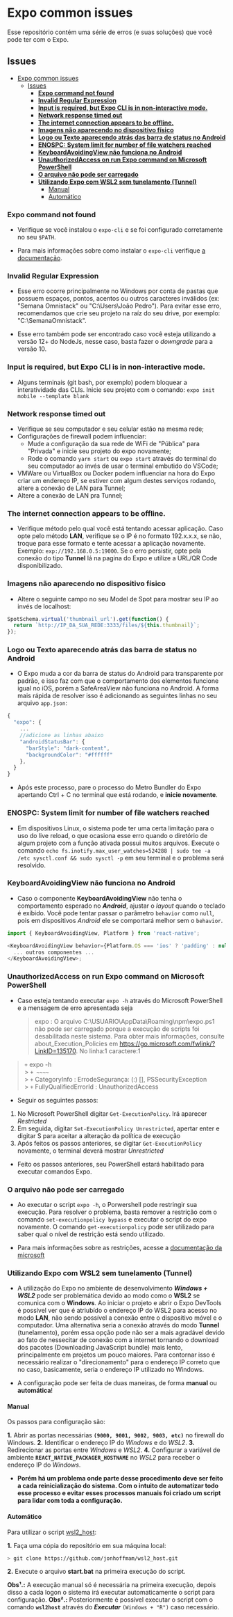 # Expo common issues

Esse repositório contém uma série de erros (e suas soluções) que você pode ter com o Expo.

## Issues

- [Expo common issues](#expo-common-issues)
  - [Issues](#issues)
    - [**Expo command not found**](#expo-command-not-found)
    - [**Invalid Regular Expression**](#invalid-regular-expression)
    - [**Input is required, but Expo CLI is in non-interactive mode.**](#input-is-required-but-expo-cli-is-in-non-interactive-mode)
    - [**Network response timed out**](#network-response-timed-out)
    - [**The internet connection appears to be offline.**](#the-internet-connection-appears-to-be-offline)
    - [**Imagens não aparecendo no dispositivo físico**](#imagens-não-aparecendo-no-dispositivo-físico)
    - [**Logo ou Texto aparecendo atrás das barra de status no Android**](#logo-ou-texto-aparecendo-atrás-das-barra-de-status-no-android)
    - [**ENOSPC: System limit for number of file watchers reached**](#enospc-system-limit-for-number-of-file-watchers-reached)
    - [**KeyboardAvoidingView não funciona no Android**](#keyboardavoidingview-não-funciona-no-android)
    - [**UnauthorizedAccess on run Expo command on Microsoft PowerShell**](#unauthorizedaccess-on-run-expo-command-on-microsoft-powershell)
    - [**O arquivo não pode ser carregado**](#o-arquivo-não-pode-ser-carregado)
    - [**Utilizando Expo com WSL2 sem tunelamento (Tunnel)**](#utilizando-expo-com-wsl2-sem-tunelamento-tunnel)
      - [Manual](#manual)
      - [Automático](#automático)

### **Expo command not found**

- Verifique se você instalou o `expo-cli` e se foi configurado corretamente no seu `$PATH`.

- Para mais informações sobre como instalar o `expo-cli` verifique [a documentação](https://docs.expo.io/versions/latest/introduction/installation/).

### **Invalid Regular Expression**

- Esse erro ocorre principalmente no Windows por conta de pastas que possuem espaços, pontos, acentos ou outros caracteres inválidos (ex: "Semana Omnistack" ou "C:\Users\João Pedro"). Para evitar esse erro, recomendamos que crie seu projeto na raíz do seu drive, por exemplo: "C:\SemanaOmnistack\".

- Esse erro também pode ser encontrado caso você esteja utilizando a versão 12+ do NodeJs, nesse caso, basta fazer o _downgrade_ para a versão 10.

### **Input is required, but Expo CLI is in non-interactive mode.**

- Alguns terminais (git bash, por exemplo) podem bloquear a interatividade das CLIs. Inicie seu projeto com o comando: `expo init mobile --template blank`

### **Network response timed out**

- Verifique se seu computador e seu celular estão na mesma rede;
- Configurações de firewall podem influenciar:
  - Mude a configuração da sua rede de WiFi de "Pública" para "Privada" e inicie seu projeto do expo novamente;
  - Rode o comando `yarn start` ou `expo start` através do terminal do seu computador ao invés de usar o terminal embutido do VSCode;
- VMWare ou VirtualBox ou Docker podem influenciar na hora do Expo criar um endereço IP, se estiver com algum destes serviços rodando, altere a conexão de LAN para Tunnel;
- Altere a conexão de LAN pra Tunnel;

### **The internet connection appears to be offline.**

- Verifique método pelo qual você está tentando acessar aplicação. Caso opte pelo método **LAN**, verifique se o IP é no formato 192.x.x.x, se não, troque para esse formato e tente acessar a aplicação novamente. Exemplo: `exp://192.168.0.5:19000`. Se o erro persistir, opte pela conexão do tipo **Tunnel** lá na pagina do Expo e utilize a URL/QR Code disponibilizado.

### **Imagens não aparecendo no dispositivo físico**

- Altere o seguinte campo no seu Model de Spot para mostrar seu IP ao invés de localhost:

```js
SpotSchema.virtual('thumbnail_url').get(function() {
  return `http://IP_DA_SUA_REDE:3333/files/${this.thumbnail}`;
});
```

### **Logo ou Texto aparecendo atrás das barra de status no Android**

- O Expo muda a cor da barra de status do Android para transparente por padrão, e isso faz com que o comportamento dos elementos funcione igual no iOS, porém a SafeAreaView não funciona no Android. A forma mais rápida de resolver isso é adicionando as seguintes linhas no seu arquivo `app.json`:

```js
{
  "expo": {
    ...
    //adicione as linhas abaixo
    "androidStatusBar": {
      "barStyle": "dark-content",
      "backgroundColor": "#ffffff"
    },
  }
}
```

- Após este processo, pare o processo do Metro Bundler do Expo apertando Ctrl + C no terminal que está rodando, e **inicie novamente**.

### **ENOSPC: System limit for number of file watchers reached**

- Em dispositivos Linux, o sistema pode ter uma certa limitação para o uso do live reload, o que ocasiona esse erro quando o diretório de algum projeto com a função ativada possui muitos arquivos. Execute o comando `echo fs.inotify.max_user_watches=524288 | sudo tee -a /etc sysctl.conf && sudo sysctl -p` em seu terminal e o problema será resolvido.

### **KeyboardAvoidingView não funciona no Android**

- Caso o componente **KeyboardAvoidingView** não tenha o comportamento esperado no _**Android**_, ajustar o _layout_ quando o teclado é exibido. Você pode tentar passar o parâmetro `behavior` como `null`, pois em dispositivos _Android_ ele se comportará melhor sem o `behavior`.

```js
import { KeyboardAvoidingView, Platform } from 'react-native';

<KeyboardAvoidingView behavior={Platform.OS === 'ios' ? 'padding' : null}>
  ... outros componentes ...
</KeyboardAvoidingView>;
```

### **UnauthorizedAccess on run Expo command on Microsoft PowerShell**

- Caso esteja tentando executar `expo -h` através do Microsoft PowerShell e a mensagem de erro apresentada seja
  > expo : O arquivo C:\USUARIO\AppData\Roaming\npm\expo.ps1 não pode ser carregado porque a execução de scripts foi desabilitada neste sistema. Para obter mais informações, consulte about_Execution_Policies em https://go.microsoft.com/fwlink/?LinkID=135170.
  > No linha:1 caractere:1

> `+` expo -h <br> > `+ ~~~~` <br> > `+` CategoryInfo : ErrodeSegurança: (:) [], PSSecurityException <br> > `+` FullyQualifiedErrorId : UnauthorizedAccess <br>

- Seguir os seguintes passos:

1. No Microsoft PowerShell digitar `Get-ExecutionPolicy`. Irá aparecer <i>Restricted</i>
2. Em seguida, digitar `Set-ExecutionPolicy Unrestricted`, apertar enter e digitar S para aceitar a alteração da política de execução
3. Após feitos os passos anteriores, se digitar `Get-ExecutionPolicy` novamente, o terminal deverá mostrar <i>Unrestricted</i>

- Feito os passos anteriores, seu PowerShell estará habilitado para executar comandos Expo.

### **O arquivo não pode ser carregado**

- Ao executar o script `expo -h`, o Porwershell pode restringir sua execução. Para resolver o problema, basta remover a restrição com o comando `set-executionpolicy bypass` e executar o script do expo novamente. O comando `get-executionpolicy` pode ser utilizado para saber qual o nível de restrição está sendo utilizado.

- Para mais informações sobre as restrições, acesse a [documentação da microsoft](https://support.microsoft.com/pt-br/help/2411920/you-can-t-run-scripts-in-azure-active-directory-module-for-windows-pow)

### **Utilizando Expo com WSL2 sem tunelamento (Tunnel)**

- A utilização do Expo no ambiente de desenvolvimento ***Windows + WSL2*** pode ser problemática devido ao modo como o **WSL2** se comunica com o **Windows**. Ao iniciar o projeto e abrir o Expo DevTools é possível ver que é atriubído o endereço IP do WSL2 para acesso no modo **LAN**, não sendo possível a conexão entre o dispositivo móvel e o computador. Uma alternativa seria a conexão através do modo **Tunnel** (tunelamento), porém essa opção pode não ser a mais agradável devido ao fato de nessecitar de conexão com a internet tornando o download dos pacotes (Downloading JavaScript bundle) mais lento, principalmente em projetos um pouco maiores. Para contornar isso é necessário realizar o "direcionamento" para o endereço IP correto que no caso, basicamente, seria o endereço IP utilizado no Windows.  

- A configuração pode ser feita de duas maneiras, de forma **manual** ou **automática**!

#### Manual

Os passos para configuração são:  

**1.** Abrir as portas necessárias **`(9000, 9001, 9002, 9003, etc)`** no firewall do Windows.
**2.** Identificar o endereço IP do *Windows* e do *WSL2*.
**3.** Redirecionar as portas entre *Windows* e *WSL2*.
**4.** Configurar a variável de ambiente **`REACT_NATIVE_PACKAGER_HOSTNAME`** no *WSL2* para receber o endereço IP do *Windows*.

- **Porém há um problema onde parte desse procedimento deve ser feito a cada reinicialização do sistema. Com o intuito de automatizar todo esse processo e evitar esses processos manuais foi criado um script para lidar com toda a configuração.**

#### Automático

Para utilizar o script [wsl2_host](https://github.com/jonhoffmam/wsl2_host):

**1.** Faça uma cópia do repositório em sua máquina local:

  ```sh
  > git clone https://github.com/jonhoffmam/wsl2_host.git
  ```

**2.** Execute o arquivo **start.bat** na primeira execução do script.

**Obs¹.:** A execução manual só é necessária na primeira execução, depois disso a cada logon o sistema irá executar automaticamente o script para configuração.
**Obs².:** Posteriormente é possível executar o script com o comando **`wsl2host`** através do ***Executar*** `(Windows + "R")` caso necessário.
